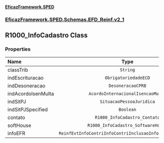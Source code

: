 #### [EficazFramework.SPED](EficazFrameworkSPED.md 'EficazFramework SPED')
### [EficazFramework.SPED.Schemas.EFD_Reinf.v2_1](EficazFramework.SPED.Schemas.EFD_Reinf.v2_1.md 'EficazFramework.SPED.Schemas.EFD_Reinf.v2_1')

## R1000_InfoCadastro Class
### Properties

| Name | Type | |
| :--- | :---: | :--- |
| classTrib | `String` |  |
| indEscrituracao | `ObrigatoriedadeECD` |  |
| indDesoneracao | `DesoneracaoCPRB` |  |
| indAcordoIsenMulta | `AcordoInternacionalIsencaoMulta` |  |
| indSitPJ | `SituacaoPessoaJuridica` |  |
| indSitPJSpecified | `Boolean` |  |
| contato | `R1000_InfoCadastro_Contato` |  |
| softHouse | `R1000_InfoCadastro_SoftwareHouse` |  |
| infoEFR | `ReinfEvtInfoContriInfoContriInclusaoInfoCadastroInfoEFR` |  |
